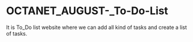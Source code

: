 # OCTANET_AUGUST-_To-Do-List
It is To_Do list website where we can add all kind of tasks and create a list of tasks.
